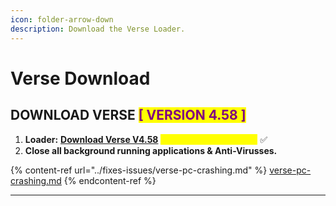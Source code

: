 ```yaml
---
icon: folder-arrow-down
description: Download the Verse Loader.
---
```


# Verse Download

## DOWNLOAD VERSE <mark style="color:purple;">\[ VERSION 4.58 ]</mark>

1. **Loader:** [**Download Verse V4.58**](https://mega.nz/file/fNx2SJaZ#XA_qD6URTDE4TXyllAYGXNuDhOUTLPCSWvgcWs_Vw2Y) <mark style="color:yellow;">**(updated: 12/22/2024)**</mark> ✅
2. **Close all background running applications & Anti-Virusses.**

{% content-ref url="../fixes-issues/verse-pc-crashing.md" %}
[verse-pc-crashing.md](../fixes-issues/verse-pc-crashing.md)
{% endcontent-ref %}

***
